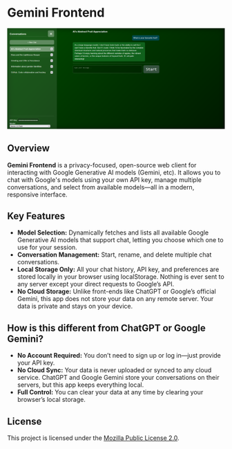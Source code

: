 # Gemini Frontend

![App Screenshot](screenshot.png)

## Overview

**Gemini Frontend** is a privacy-focused, open-source web client for interacting with Google Generative AI models (Gemini, etc). It allows you to chat with Google's models using your own API key, manage multiple conversations, and select from available models—all in a modern, responsive interface.

## Key Features

- **Model Selection:** Dynamically fetches and lists all available Google Generative AI models that support chat, letting you choose which one to use for your session.
- **Conversation Management:** Start, rename, and delete multiple chat conversations.
- **Local Storage Only:** All your chat history, API key, and preferences are stored locally in your browser using localStorage. Nothing is ever sent to any server except your direct requests to Google’s API.
- **No Cloud Storage:** Unlike front-ends like ChatGPT or Google’s official Gemini, this app does not store your data on any remote server. Your data is private and stays on your device.

## How is this different from ChatGPT or Google Gemini?

- **No Account Required:** You don’t need to sign up or log in—just provide your API key.
- **No Cloud Sync:** Your data is never uploaded or synced to any cloud service. ChatGPT and Google Gemini store your conversations on their servers, but this app keeps everything local.
- **Full Control:** You can clear your data at any time by clearing your browser’s local storage.

## License

This project is licensed under the [Mozilla Public License 2.0](https://www.mozilla.org/en-US/MPL/2.0/).
